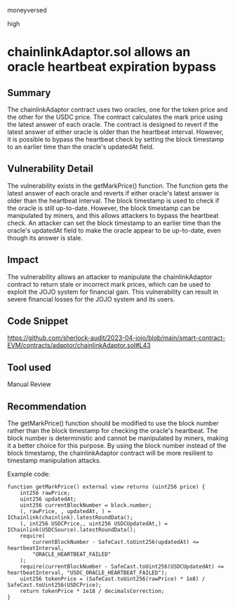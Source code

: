 moneyversed

high

# chainlinkAdaptor.sol allows an oracle heartbeat expiration bypass

## Summary

The chainlinkAdaptor contract uses two oracles, one for the token price and the other for the USDC price. The contract calculates the mark price using the latest answer of each oracle. The contract is designed to revert if the latest answer of either oracle is older than the heartbeat interval. However, it is possible to bypass the heartbeat check by setting the block timestamp to an earlier time than the oracle's updatedAt field.

## Vulnerability Detail

The vulnerability exists in the getMarkPrice() function. The function gets the latest answer of each oracle and reverts if either oracle's latest answer is older than the heartbeat interval. The block timestamp is used to check if the oracle is still up-to-date. However, the block timestamp can be manipulated by miners, and this allows attackers to bypass the heartbeat check. An attacker can set the block timestamp to an earlier time than the oracle's updatedAt field to make the oracle appear to be up-to-date, even though its answer is stale.

## Impact

The vulnerability allows an attacker to manipulate the chainlinkAdaptor contract to return stale or incorrect mark prices, which can be used to exploit the JOJO system for financial gain. This vulnerability can result in severe financial losses for the JOJO system and its users.

## Code Snippet

https://github.com/sherlock-audit/2023-04-jojo/blob/main/smart-contract-EVM/contracts/adaptor/chainlinkAdaptor.sol#L43

## Tool used

Manual Review

## Recommendation

The getMarkPrice() function should be modified to use the block number rather than the block timestamp for checking the oracle's heartbeat. The block number is deterministic and cannot be manipulated by miners, making it a better choice for this purpose. By using the block number instead of the block timestamp, the chainlinkAdaptor contract will be more resilient to timestamp manipulation attacks.

Example code:
```solidity
function getMarkPrice() external view returns (uint256 price) {
    int256 rawPrice;
    uint256 updatedAt;
    uint256 currentBlockNumber = block.number;
    (, rawPrice, , updatedAt, ) = IChainlink(chainlink).latestRoundData();
    (, int256 USDCPrice,, uint256 USDCUpdatedAt,) = IChainlink(USDCSource).latestRoundData();
    require(
        currentBlockNumber - SafeCast.toUint256(updatedAt) <= heartbeatInterval,
        "ORACLE_HEARTBEAT_FAILED"
    );
    require(currentBlockNumber - SafeCast.toUint256(USDCUpdatedAt) <= heartbeatInterval, "USDC_ORACLE_HEARTBEAT_FAILED");
    uint256 tokenPrice = (SafeCast.toUint256(rawPrice) * 1e8) / SafeCast.toUint256(USDCPrice);
    return tokenPrice * 1e18 / decimalsCorrection;
}

```